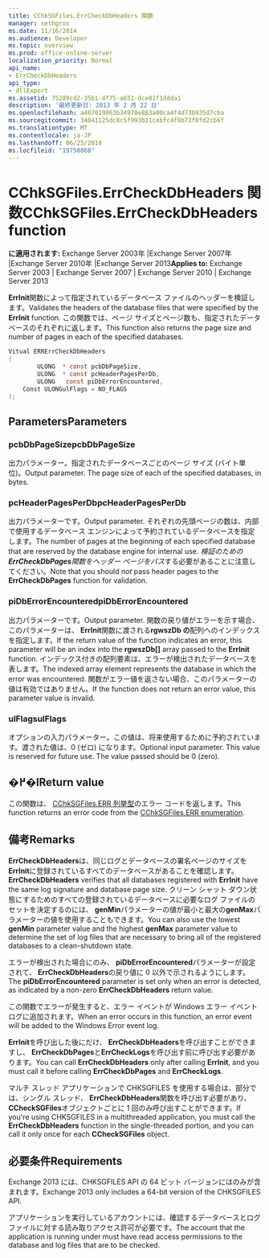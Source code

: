```yaml
---
title: CChkSGFiles.ErrCheckDbHeaders 関数
manager: sethgros
ms.date: 11/16/2014
ms.audience: Developer
ms.topic: overview
ms.prod: office-online-server
localization_priority: Normal
api_name:
- ErrCheckDbHeaders
api_type:
- dllExport
ms.assetid: 75289cd2-35b1-4f75-a651-dce01f1ddda1
description: '最終更新日: 2013 年 2 月 22 日'
ms.openlocfilehash: a407019063b34970e883a00ca4f4d730935d7cba
ms.sourcegitcommit: 34041125dc8c5f993b21cebfc4f8b72f0fd2cb6f
ms.translationtype: MT
ms.contentlocale: ja-JP
ms.lasthandoff: 06/25/2018
ms.locfileid: "19758868"
---
```

# <a name="cchksgfileserrcheckdbheaders-function"></a><span data-ttu-id="36e1f-103">CChkSGFiles.ErrCheckDbHeaders 関数</span><span class="sxs-lookup"><span data-stu-id="36e1f-103">CChkSGFiles.ErrCheckDbHeaders function</span></span>

<span data-ttu-id="36e1f-104">**に適用されます:** Exchange Server 2003年 |Exchange Server 2007年 |Exchange Server 2010年 |Exchange Server 2013</span><span class="sxs-lookup"><span data-stu-id="36e1f-104">**Applies to:** Exchange Server 2003 | Exchange Server 2007 | Exchange Server 2010 | Exchange Server 2013</span></span> 
  
<span data-ttu-id="36e1f-105">**ErrInit**関数によって指定されているデータベース ファイルのヘッダーを検証します。</span><span class="sxs-lookup"><span data-stu-id="36e1f-105">Validates the headers of the database files that were specified by the **ErrInit** function.</span></span> <span data-ttu-id="36e1f-106">この関数では、ページ サイズとページ数も、指定されたデータベースのそれぞれに返します。</span><span class="sxs-lookup"><span data-stu-id="36e1f-106">This function also returns the page size and number of pages in each of the specified databases.</span></span> 
  
```cs
Vitual ERRErrCheckDbHeaders  
(
        ULONG  * const pcbDbPageSize,
        ULONG  * const pcHeaderPagesPerDb,
        ULONG   const piDbErrorEncountered,
    Const ULONGulFlags = NO_FLAGS
);

```

## <a name="parameters"></a><span data-ttu-id="36e1f-107">Parameters</span><span class="sxs-lookup"><span data-stu-id="36e1f-107">Parameters</span></span>

### <a name="pcbdbpagesize"></a><span data-ttu-id="36e1f-108">pcbDbPageSize</span><span class="sxs-lookup"><span data-stu-id="36e1f-108">pcbDbPageSize</span></span> 
  
<span data-ttu-id="36e1f-p102">出力パラメーター。指定されたデータベースごとのページ サイズ (バイト単位)。</span><span class="sxs-lookup"><span data-stu-id="36e1f-p102">Output parameter. The page size of each of the specified databases, in bytes.</span></span>
    
### <a name="pcheaderpagesperdb"></a><span data-ttu-id="36e1f-111">pcHeaderPagesPerDb</span><span class="sxs-lookup"><span data-stu-id="36e1f-111">pcHeaderPagesPerDb</span></span> 
  
<span data-ttu-id="36e1f-112">出力パラメーターです。</span><span class="sxs-lookup"><span data-stu-id="36e1f-112">Output parameter.</span></span> <span data-ttu-id="36e1f-113">それぞれの先頭ページの数は、内部で使用するデータベース エンジンによって予約されているデータベースを指定します。</span><span class="sxs-lookup"><span data-stu-id="36e1f-113">The number of pages at the beginning of each specified database that are reserved by the database engine for internal use.</span></span> <span data-ttu-id="36e1f-114">*検証のための**ErrCheckDbPages**関数をヘッダー ページをパス*する必要があることに注意してください。</span><span class="sxs-lookup"><span data-stu-id="36e1f-114">Note that you should *not* pass header pages to the **ErrCheckDbPages** function for validation.</span></span> 
    
### <a name="pidberrorencountered"></a><span data-ttu-id="36e1f-115">piDbErrorEncountered</span><span class="sxs-lookup"><span data-stu-id="36e1f-115">piDbErrorEncountered</span></span>
  
<span data-ttu-id="36e1f-116">出力パラメーターです。</span><span class="sxs-lookup"><span data-stu-id="36e1f-116">Output parameter.</span></span> <span data-ttu-id="36e1f-117">関数の戻り値がエラーを示す場合、このパラメーターは、 **ErrInit**関数に渡される**rgwszDb の**配列へのインデックスを指定します。</span><span class="sxs-lookup"><span data-stu-id="36e1f-117">If the return value of the function indicates an error, this parameter will be an index into the **rgwszDb[]** array passed to the **ErrInit** function.</span></span> <span data-ttu-id="36e1f-118">インデックス付きの配列要素は、エラーが検出されたデータベースを表します。</span><span class="sxs-lookup"><span data-stu-id="36e1f-118">The indexed array element represents the database in which the error was encountered.</span></span> <span data-ttu-id="36e1f-119">関数がエラー値を返さない場合、このパラメーターの値は有効ではありません。</span><span class="sxs-lookup"><span data-stu-id="36e1f-119">If the function does not return an error value, this parameter value is invalid.</span></span> 
    
### <a name="ulflags"></a><span data-ttu-id="36e1f-120">ulFlags</span><span class="sxs-lookup"><span data-stu-id="36e1f-120">ulFlags</span></span> 
  
<span data-ttu-id="36e1f-p105">オプションの入力パラメーター。この値は、将来使用するために予約されています。渡された値は、0 (ゼロ) になります。</span><span class="sxs-lookup"><span data-stu-id="36e1f-p105">Optional input parameter. This value is reserved for future use. The value passed should be 0 (zero).</span></span>
    
## <a name="return-value"></a><span data-ttu-id="36e1f-124">�߂�l</span><span class="sxs-lookup"><span data-stu-id="36e1f-124">Return value</span></span>

<span data-ttu-id="36e1f-125">この関数は、 [CChkSGFiles.ERR 列挙型](cchksgfiles-err-enumeration.md)のエラー コードを返します。</span><span class="sxs-lookup"><span data-stu-id="36e1f-125">This function returns an error code from the [CChkSGFiles.ERR enumeration](cchksgfiles-err-enumeration.md).</span></span>
  
## <a name="remarks"></a><span data-ttu-id="36e1f-126">備考</span><span class="sxs-lookup"><span data-stu-id="36e1f-126">Remarks</span></span>

<span data-ttu-id="36e1f-127">**ErrCheckDbHeaders**は、同じログとデータベースの署名ページのサイズを**ErrInit**に登録されているすべてのデータベースがあることを確認します。</span><span class="sxs-lookup"><span data-stu-id="36e1f-127">**ErrCheckDbHeaders** verifies that all databases registered with **ErrInit** have the same log signature and database page size.</span></span> <span data-ttu-id="36e1f-128">クリーン シャット ダウン状態にするためのすべての登録されているデータベースに必要なログ ファイルのセットを決定するのには、 **genMin**パラメーターの値が最小と最大の**genMax**パラメーターの値を使用することもできます。</span><span class="sxs-lookup"><span data-stu-id="36e1f-128">You can also use the lowest **genMin** parameter value and the highest **genMax** parameter value to determine the set of log files that are necessary to bring all of the registered databases to a clean-shutdown state.</span></span> 
  
<span data-ttu-id="36e1f-129">エラーが検出された場合にのみ、 **piDbErrorEncountered**パラメーターが設定されて、 **ErrCheckDbHeaders**の戻り値に 0 以外で示されるようにします。</span><span class="sxs-lookup"><span data-stu-id="36e1f-129">The **piDbErrorEncountered** parameter is set only when an error is detected, as indicated by a non-zero **ErrCheckDbHeaders** return value.</span></span> 
  
<span data-ttu-id="36e1f-130">この関数でエラーが発生すると、エラー イベントが Windows エラー イベント ログに追加されます。</span><span class="sxs-lookup"><span data-stu-id="36e1f-130">When an error occurs in this function, an error event will be added to the Windows Error event log.</span></span>
  
<span data-ttu-id="36e1f-131">**ErrInit**を呼び出した後にだけ、 **ErrCheckDbHeaders**を呼び出すことができますし、 **ErrCheckDbPages**と**ErrCheckLogs**を呼び出す前に呼び出す必要があります。</span><span class="sxs-lookup"><span data-stu-id="36e1f-131">You can call **ErrCheckDbHeaders** only after calling **ErrInit**, and you must call it before calling **ErrCheckDbPages** and **ErrCheckLogs**.</span></span>
  
<span data-ttu-id="36e1f-132">マルチ スレッド アプリケーションで CHKSGFILES を使用する場合は、部分では、シングル スレッド、 **ErrCheckDbHeaders**関数を呼び出す必要があり、 **CCheckSGFiles**オブジェクトごとに 1 回のみ呼び出すことができます。</span><span class="sxs-lookup"><span data-stu-id="36e1f-132">If you're using CHKSGFILES in a multithreaded application, you must call the **ErrCheckDbHeaders** function in the single-threaded portion, and you can call it only once for each **CCheckSGFiles** object.</span></span> 
  
## <a name="requirements"></a><span data-ttu-id="36e1f-133">必要条件</span><span class="sxs-lookup"><span data-stu-id="36e1f-133">Requirements</span></span>

<span data-ttu-id="36e1f-134">Exchange 2013 には、CHKSGFILES API の 64 ビット バージョンにはのみが含まれます。</span><span class="sxs-lookup"><span data-stu-id="36e1f-134">Exchange 2013 only includes a 64-bit version of the CHKSGFILES API.</span></span>
  
<span data-ttu-id="36e1f-135">アプリケーションを実行しているアカウントには、確認するデータベースとログ ファイルに対する読み取りアクセス許可が必要です。</span><span class="sxs-lookup"><span data-stu-id="36e1f-135">The account that the application is running under must have read access permissions to the database and log files that are to be checked.</span></span>
  

